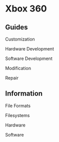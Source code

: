 # Xbox 360



## Guides

Customization

Hardware Development

Software Development

Modification

Repair

## Information

File Formats

Filesystems

Hardware

Software

